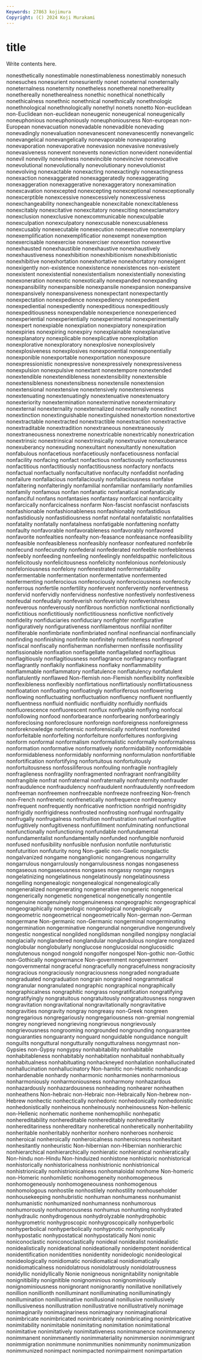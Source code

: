 ```yaml
---
Keywords: 27863 kojimura
Copyright: (C) 2024 Koji Murakami
---
```


# title

Write contents here.



 nonesthetically nonestimable nonestimableness nonestimably
nonesuch nonesuches nonesurient nonesuriently nonet noneternal noneternally noneternalness noneternity nonetheless
nonethereal nonethereality nonethereally nonetherealness nonethic nonethical nonethically nonethicalness nonethnic nonethnical
nonethnically nonethnologic nonethnological nonethnologically nonethyl nonets nonetto Non-euclidean non-Euclidean non-euclidean
noneugenic noneugenical noneugenically noneuphonious noneuphoniously noneuphoniousness Non-european non-European nonevacuation nonevadable
nonevadible nonevading nonevadingly nonevaluation nonevanescent nonevanescently nonevangelic nonevangelical nonevangelically nonevaporable
nonevaporating nonevaporation nonevaporative nonevasion nonevasive nonevasively nonevasiveness nonevent nonevents noneviction
nonevident nonevidential nonevil nonevilly nonevilness nonevincible nonevincive nonevocative nonevolutional nonevolutionally
nonevolutionary nonevolutionist nonevolving nonexactable nonexacting nonexactingly nonexactingness nonexaction nonexaggerated nonexaggeratedly
nonexaggerating nonexaggeration nonexaggerative nonexaggeratory nonexamination nonexcavation nonexcepted nonexcepting nonexceptional nonexceptionally
nonexcerptible nonexcessive nonexcessively nonexcessiveness nonexchangeability nonexchangeable nonexcitable nonexcitableness nonexcitably nonexcitative
nonexcitatory nonexciting nonexclamatory nonexclusion nonexclusive nonexcommunicable nonexculpable nonexculpation nonexculpatory nonexcusable
nonexcusableness nonexcusably nonexecutable nonexecution nonexecutive nonexemplary nonexemplification nonexemplificatior nonexempt nonexemption
nonexercisable nonexercise nonexerciser nonexertion nonexertive nonexhausted nonexhaustible nonexhaustive nonexhaustively nonexhaustiveness
nonexhibition nonexhibitionism nonexhibitionistic nonexhibitive nonexhortation nonexhortative nonexhortatory nonexigent nonexigently non-existence
nonexistence nonexistences non-existent nonexistent nonexistential nonexistentialism nonexistentially nonexisting nonexoneration nonexotic
nonexotically nonexpanded nonexpanding nonexpansibility nonexpansible nonexpansile nonexpansion nonexpansive nonexpansively nonexpansiveness
nonexpectant nonexpectantly nonexpectation nonexpedience nonexpediency nonexpedient nonexpediential nonexpediently nonexpeditious nonexpeditiously
nonexpeditiousness nonexpendable nonexperience nonexperienced nonexperiential nonexperientially nonexperimental nonexperimentally nonexpert nonexpiable
nonexpiation nonexpiatory nonexpiration nonexpiries nonexpiring nonexpiry nonexplainable nonexplanative nonexplanatory nonexplicable
nonexplicative nonexploitation nonexplorative nonexploratory nonexplosive nonexplosively nonexplosiveness nonexplosives nonexponential nonexponentially
nonexponible nonexportable nonexportation nonexposure nonexpressionistic nonexpressive nonexpressively nonexpressiveness nonexpulsion nonexpulsive
nonextant nonextempore nonextended nonextendible nonextendibleness nonextensibility nonextensible nonextensibleness nonextensibness nonextensile
nonextension nonextensional nonextensive nonextensively nonextensiveness nonextenuating nonextenuatingly nonextenuative nonextenuatory nonexteriority
nonextermination nonexterminative nonexterminatory nonexternal nonexternality nonexternalized nonexternally nonextinct nonextinction nonextinguishable
nonextinguished nonextortion nonextortive nonextractable nonextracted nonextractible nonextraction nonextractive nonextraditable nonextradition
nonextraneous nonextraneously nonextraneousness nonextreme nonextricable nonextricably nonextrication nonextrinsic nonextrinsical nonextrinsically
nonextrusive nonexuberance nonexuberancy nonexuding nonexultant nonexultantly nonexultation nonfabulous nonfacetious nonfacetiously
nonfacetiousness nonfacial nonfacility nonfacing nonfact nonfactious nonfactiously nonfactiousness nonfactitious nonfactitiously
nonfactitiousness nonfactory nonfacts nonfactual nonfactually nonfacultative nonfaculty nonfaddist nonfading nonfailure
nonfallacious nonfallaciously nonfallaciousness nonfalse nonfaltering nonfalteringly nonfamilial nonfamiliar nonfamiliarly nonfamilies
nonfamily nonfamous nonfan nonfanatic nonfanatical nonfanatically nonfanciful nonfans nonfantasies nonfantasy
nonfarcical nonfarcicality nonfarcically nonfarcicalness nonfarm Non-fascist nonfascist nonfascists nonfashionable nonfashionableness
nonfashionably nonfastidious nonfastidiously nonfastidiousness nonfat nonfatal nonfatalistic nonfatalities nonfatality nonfatally
nonfatalness nonfatigable nonfattening nonfatty nonfaulty nonfavorable nonfavorableness nonfavorably nonfavored nonfavorite
nonfealties nonfealty non-feasance nonfeasance nonfeasibility nonfeasible nonfeasibleness nonfeasibly nonfeasor nonfeatured
nonfebrile nonfecund nonfecundity nonfederal nonfederated nonfeeble nonfeebleness nonfeebly nonfeeding nonfeeling
nonfeelingly nonfeldspathic nonfelicitous nonfelicitously nonfelicitousness nonfelicity nonfelonious nonfeloniously nonfeloniousness nonfelony
nonfenestrated nonfermentability nonfermentable nonfermentation nonfermentative nonfermented nonfermenting nonferocious nonferociously nonferociousness
nonferocity nonferrous nonfertile nonfertility nonfervent nonfervently nonferventness nonfervid nonfervidly nonfervidness
nonfestive nonfestively nonfestiveness nonfeudal nonfeudally nonfeverish nonfeverishly nonfeverishness nonfeverous nonfeverously
nonfibrous nonfiction nonfictional nonfictionally nonfictitious nonfictitiously nonfictitiousness nonfictive nonfictively nonfidelity
nonfiduciaries nonfiduciary nonfighter nonfigurative nonfiguratively nonfigurativeness nonfilamentous nonfilial nonfilter nonfilterable
nonfimbriate nonfimbriated nonfinal nonfinancial nonfinancially nonfinding nonfinishing nonfinite nonfinitely nonfiniteness
nonfireproof nonfiscal nonfiscally nonfisherman nonfishermen nonfissile nonfissility nonfissionable nonfixation nonflagellate
nonflagellated nonflagitious nonflagitiously nonflagitiousness nonflagrance nonflagrancy nonflagrant nonflagrantly nonflakily nonflakiness
nonflaky nonflammability nonflammable nonflammatory nonflatulence nonflatulency nonflatulent nonflatulently nonflawed Non-flemish
non-Flemish nonflexibility nonflexible nonflexibleness nonflexibly nonflirtatious nonflirtatiously nonflirtatiousness nonfloatation nonfloating
nonfloatingly nonfloriferous nonflowering nonflowing nonfluctuating nonfluctuation nonfluency nonfluent nonfluently nonfluentness
nonfluid nonfluidic nonfluidity nonfluidly nonfluids nonfluorescence nonfluorescent nonflux nonflyable nonflying
nonfocal nonfollowing nonfood nonforbearance nonforbearing nonforbearingly nonforeclosing nonforeclosure nonforeign nonforeigness
nonforeignness nonforeknowledge nonforensic nonforensically nonforest nonforested nonforfeitable nonforfeiting nonforfeiture nonforfeitures
nonforgiving nonform nonformal nonformalism nonformalistic nonformally nonformalness nonformation nonformative nonformatively
nonformidability nonformidable nonformidableness nonformidably nonforming nonformulation nonfortifiable nonfortification nonfortifying nonfortuitous
nonfortuitously nonfortuitousness nonfossiliferous nonfouling nonfragile nonfragilely nonfragileness nonfragility nonfragmented nonfragrant
nonfrangibility nonfrangible nonfrat nonfraternal nonfraternally nonfraternity nonfrauder nonfraudulence nonfraudulency nonfraudulent
nonfraudulently nonfreedom nonfreeman nonfreemen nonfreezable nonfreeze nonfreezing Non-french non-French nonfrenetic
nonfrenetically nonfrequence nonfrequency nonfrequent nonfrequently nonfricative nonfriction nonfrigid nonfrigidity nonfrigidly
nonfrigidness nonfrosted nonfrosting nonfrugal nonfrugality nonfrugally nonfrugalness nonfruition nonfrustration nonfuel
nonfugitive nonfugitively nonfugitiveness nonfulfillment nonfulminating nonfunctional nonfunctionally nonfunctioning nonfundable nonfundamental
nonfundamentalist nonfundamentally nonfunded nonfungible nonfuroid nonfused nonfusibility nonfusible nonfusion nonfutile
nonfuturistic nonfuturition nonfuturity nong Non-gaelic non-Gaelic nongalactic nongalvanized nongame nonganglionic
nongangrenous nongarrulity nongarrulous nongarrulously nongarrulousness nongas nongaseness nongaseous nongaseousness nongases
nongassy nongay nongays nongelatinizing nongelatinous nongelatinously nongelatinousness nongelling nongenealogic nongenealogical
nongenealogically nongeneralized nongenerating nongenerative nongeneric nongenerical nongenerically nongenetic nongenetical nongenetically
nongentile nongenuine nongenuinely nongenuineness nongeographic nongeographical nongeographically nongeologic nongeological nongeologically
nongeometric nongeometrical nongeometrically Non-german non-German nongermane Non-germanic non-Germanic nongerminal nongerminating
nongermination nongerminative nongerundial nongerundive nongerundively nongestic nongestical nongilded nongildsman nongilled
nongipsy nonglacial nonglacially nonglandered nonglandular nonglandulous nonglare nonglazed nonglobular nonglobularly
nonglucose nonglucosidal nonglucosidic nonglutenous nongod nongold nongolfer nongospel Non-gothic non-Gothic
non-Gothically nongovernance Non-government nongovernment nongovernmental nongraceful nongracefully nongracefulness nongraciosity nongracious
nongraciously nongraciousness nongraded nongraduate nongraduated nongraduation nongrain nongrained nongrammatical nongranular
nongranulated nongraphic nongraphical nongraphically nongraphicalness nongraphitic nongrass nongratification nongratifying nongratifyingly
nongratuitous nongratuitously nongratuitousness nongraven nongravitation nongravitational nongravitationally nongravitative nongravities nongravity
nongray nongreasy non-Greek nongreen nongregarious nongregariously nongregariousness non-gremial nongremial nongrey
nongrieved nongrieving nongrievous nongrievously nongrievousness nongrooming nongrounded nongrounding nonguarantee nonguaranties
nonguaranty nonguard nonguidable nonguidance nonguilt nonguilts nonguttural nongutturally nongutturalness nongymnast
non-Gypsies non-Gypsy nongypsy nonhabitability nonhabitable nonhabitableness nonhabitably nonhabitation nonhabitual nonhabitually
nonhabitualness nonhabituating nonhackneyed nonhalation nonhallucinated nonhallucination nonhallucinatory Non-hamitic non-Hamitic nonhandicap
nonhardenable nonhardy nonharmonic nonharmonies nonharmonious nonharmoniously nonharmoniousness nonharmony nonhazardous nonhazardously
nonhazardousness nonheading nonhearer nonheathen nonheathens Non-hebraic non-Hebraic non-Hebraically Non-hebrew non-Hebrew
nonhectic nonhectically nonhedonic nonhedonically nonhedonistic nonhedonistically nonheinous nonheinously nonheinousness Non-hellenic
non-Hellenic nonhematic nonheme nonhemophilic nonhepatic nonhereditability nonhereditable nonhereditably nonhereditarily nonhereditariness
nonhereditary nonheretical nonheretically nonheritability nonheritable nonheritably nonheritor nonhero nonheroes nonheroic
nonheroical nonheroically nonheroicalness nonheroicness nonhesitant nonhesitantly nonheuristic Non-hibernian non-Hibernian nonhierarchic
nonhierarchical nonhierarchically nonhieratic nonhieratical nonhieratically Non-hindu non-Hindu Non-hinduized nonhistone nonhistoric
nonhistorical nonhistorically nonhistoricalness nonhistrionic nonhistrionical nonhistrionically nonhistrionicalness nonhomaloidal nonhome Non-homeric
non-Homeric nonhomiletic nonhomogeneity nonhomogeneous nonhomogeneously nonhomogeneousness nonhomogenous nonhomologous nonhostile nonhostilely
nonhostility nonhouseholder nonhousekeeping nonhubristic nonhuman nonhumaness nonhumanist nonhumanistic nonhumanized nonhumanness
nonhumorous nonhumorously nonhumorousness nonhumus nonhunting nonhydrated nonhydraulic nonhydrogenous nonhydrolyzable nonhydrophobic
nonhygrometric nonhygroscopic nonhygroscopically nonhyperbolic nonhyperbolical nonhyperbolically nonhypnotic nonhypnotically nonhypostatic nonhypostatical
nonhypostatically Noni nonic noniconoclastic noniconoclastically nonideal nonidealist nonidealistic nonidealistically nonideational
nonideationally nonidempotent nonidentical nonidentification nonidentities nonidentity nonideologic nonideological nonideologically nonidiomatic
nonidiomatical nonidiomatically nonidiomaticalness nonidolatrous nonidolatrously nonidolatrousness nonidyllic nonidyllically Nonie nonigneous
nonignitability nonignitable nonignitibility nonignitible nonignominious nonignominiously nonignominiousness nonignorant nonignorantly nonillative
nonillatively nonillion nonillionth nonilluminant nonilluminating nonilluminatingly nonillumination nonilluminative nonillusional nonillusive
nonillusively nonillusiveness nonillustration nonillustrative nonillustratively nonimage nonimaginarily nonimaginariness nonimaginary nonimaginational
nonimbricate nonimbricated nonimbricately nonimbricating nonimbricative nonimitability nonimitable nonimitating nonimitation nonimitational
nonimitative nonimitatively nonimitativeness nonimmanence nonimmanency nonimmanent nonimmanently nonimmateriality nonimmersion nonimmigrant
nonimmigration nonimmune nonimmunities nonimmunity nonimmunization nonimmunized nonimpact nonimpacted nonimpairment nonimpartation
